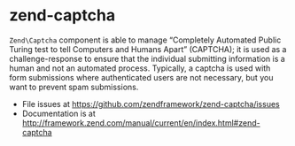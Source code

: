 # zend-captcha

`Zend\Captcha` component is able to manage “Completely Automated Public Turing
test to tell Computers and Humans Apart” (CAPTCHA); it is used as a challenge-response
to ensure that the individual submitting information is a human and not an
automated process. Typically, a captcha is used with form submissions where
authenticated users are not necessary, but you want to prevent spam submissions.


- File issues at https://github.com/zendframework/zend-captcha/issues
- Documentation is at http://framework.zend.com/manual/current/en/index.html#zend-captcha
